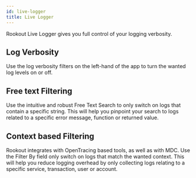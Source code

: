 ```yaml
---
id: live-logger
title: Live Logger
---
```


Rookout Live Logger gives you full control of your logging verbosity.

## Log Verbosity

Use the log verbosity filters on the left-hand of the app to turn the wanted log levels on or off.

## Free text Filtering

Use the intuitive and robust Free Text Search to only switch on logs that contain a specific string.
This will help you pinpoint your search to logs related to a specific error message, function or returned value.

## Context based Filtering

Rookout integrates with OpenTracing based tools, as well as with MDC.
Use the Filter By field only switch on logs that match the wanted context.
This will help you reduce logging overhead by only collecting logs relating to a specific service, transaction, user or account.